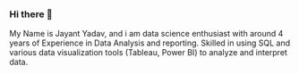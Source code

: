 ### Hi there 👋

My Name is Jayant Yadav, and i am data science enthusiast with around 4 years of Experience in Data Analysis and reporting. Skilled in using 
SQL and various data visualization tools (Tableau, Power BI) to analyze and interpret data.

<!--
**jayantjy9/jayantjy9** is a ✨ _special_ ✨ repository because its `README.md` (this file) appears on your GitHub profile.

Here are some ideas to get you started:

- 🔭 I’m currently working on ...
- 🌱 I’m currently learning ...
- 👯 I’m looking to collaborate on ...
- 🤔 I’m looking for help with ...
- 💬 Ask me about ...
- 📫 How to reach me: ...
- 😄 Pronouns: ...
- ⚡ Fun fact: ...
-->
